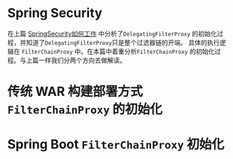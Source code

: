 # Spring Security 
在上篇 [SpringSecurity如何工作](./SpringSecurity如何工作-1.MD) 中分析了`DelegatingFilterProxy` 的初始化过程，并知道了`DelegatingFilterProxy`只是整个过滤器链的开端。
具体的执行逻辑在 `FilterChainProxy` 中。在本篇中着重分析`FilterChainProxy` 的初始化过程。与上篇一样我们分两个方向去做解读。

# 传统 WAR 构建部署方式`FilterChainProxy` 的初始化



# Spring Boot `FilterChainProxy` 初始化
